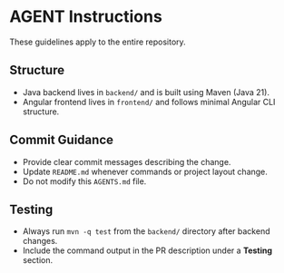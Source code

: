 # AGENT Instructions

These guidelines apply to the entire repository.

## Structure
- Java backend lives in `backend/` and is built using Maven (Java 21).
- Angular frontend lives in `frontend/` and follows minimal Angular CLI structure.

## Commit Guidance
- Provide clear commit messages describing the change.
- Update `README.md` whenever commands or project layout change.
- Do not modify this `AGENTS.md` file.

## Testing
- Always run `mvn -q test` from the `backend/` directory after backend changes.
- Include the command output in the PR description under a **Testing** section.

